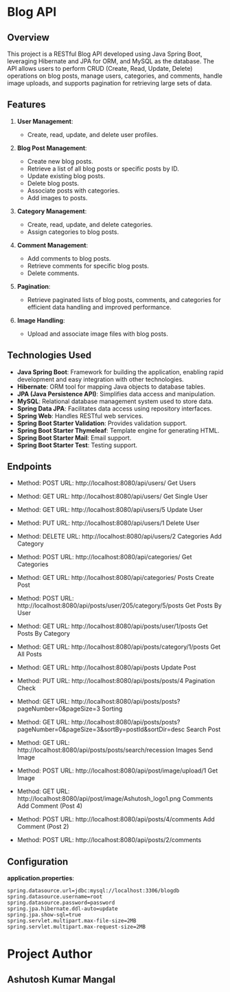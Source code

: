 # Blog API

## Overview
This project is a RESTful Blog API developed using Java Spring Boot, leveraging Hibernate and JPA for ORM, and MySQL as the database. The API allows users to perform CRUD (Create, Read, Update, Delete) operations on blog posts, manage users, categories, and comments, handle image uploads, and supports pagination for retrieving large sets of data.

## Features
1. **User Management**:
   - Create, read, update, and delete user profiles.

2. **Blog Post Management**:
   - Create new blog posts.
   - Retrieve a list of all blog posts or specific posts by ID.
   - Update existing blog posts.
   - Delete blog posts.
   - Associate posts with categories.
   - Add images to posts.

3. **Category Management**:
   - Create, read, update, and delete categories.
   - Assign categories to blog posts.

4. **Comment Management**:
   - Add comments to blog posts.
   - Retrieve comments for specific blog posts.
   - Delete comments.

5. **Pagination**:
   - Retrieve paginated lists of blog posts, comments, and categories for efficient data handling and improved performance.

6. **Image Handling**:
   - Upload and associate image files with blog posts.

## Technologies Used
- **Java Spring Boot**: Framework for building the application, enabling rapid development and easy integration with other technologies.
- **Hibernate**: ORM tool for mapping Java objects to database tables.
- **JPA (Java Persistence API)**: Simplifies data access and manipulation.
- **MySQL**: Relational database management system used to store data.
- **Spring Data JPA**: Facilitates data access using repository interfaces.
- **Spring Web**: Handles RESTful web services.
- **Spring Boot Starter Validation**: Provides validation support.
- **Spring Boot Starter Thymeleaf**: Template engine for generating HTML.
- **Spring Boot Starter Mail**: Email support.
- **Spring Boot Starter Test**: Testing support.

## Endpoints

- Method: POST
URL: http://localhost:8080/api/users/
Get Users

- Method: GET
URL: http://localhost:8080/api/users/
Get Single User

- Method: GET
URL: http://localhost:8080/api/users/5
Update User

- Method: PUT
URL: http://localhost:8080/api/users/1
Delete User

- Method: DELETE
URL: http://localhost:8080/api/users/2
Categories
Add Category

- Method: POST
URL: http://localhost:8080/api/categories/
Get Categories

- Method: GET
URL: http://localhost:8080/api/categories/
Posts
Create Post

- Method: POST
URL: http://localhost:8080/api/posts/user/205/category/5/posts
Get Posts By User

- Method: GET
URL: http://localhost:8080/api/posts/user/1/posts
Get Posts By Category

- Method: GET
URL: http://localhost:8080/api/posts/category/1/posts
Get All Posts

- Method: GET
URL: http://localhost:8080/api/posts
Update Post

- Method: PUT
URL: http://localhost:8080/api/posts/posts/4
Pagination Check

- Method: GET
URL: http://localhost:8080/api/posts/posts?pageNumber=0&pageSize=3
Sorting

- Method: GET
URL: http://localhost:8080/api/posts/posts?pageNumber=0&pageSize=3&sortBy=postId&sortDir=desc
Search Post

- Method: GET
URL: http://localhost:8080/api/posts/posts/search/recession
Images
Send Image

- Method: POST
URL: http://localhost:8080/api/post/image/upload/1
Get Image

- Method: GET
URL: http://localhost:8080/api/post/image/Ashutosh_logo1.png
Comments
Add Comment (Post 4)

- Method: POST
URL: http://localhost:8080/api/posts/4/comments
Add Comment (Post 2)

- Method: POST
URL: http://localhost:8080/api/posts/2/comments

## Configuration
**application.properties**:
```properties
spring.datasource.url=jdbc:mysql://localhost:3306/blogdb
spring.datasource.username=root
spring.datasource.password=password
spring.jpa.hibernate.ddl-auto=update
spring.jpa.show-sql=true
spring.servlet.multipart.max-file-size=2MB
spring.servlet.multipart.max-request-size=2MB
```


# Project Author
## Ashutosh Kumar Mangal
